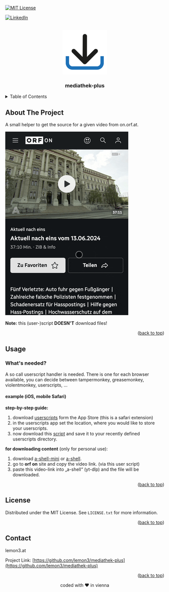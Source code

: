 <a name="readme-top"></a>

<!-- PROJECT SHIELDS -->
[![MIT License][license-shield]][license-url]


[![LinkedIn][linkedin-shield]][linkedin-url]

<!-- PROJECT LOGO -->
<br />
<div align="center">
  <a href="https://github.com/lemon3/mediathek-plus">
    <img src="https://raw.githubusercontent.com/lemon3/mediathek-plus/main/_assets/icon.svg" alt="Logo" width="140" height="auto">
  </a>
  <h3 align="center">mediathek-plus</h3>
</div>

<!-- TABLE OF CONTENTS -->
<details>
  <summary>Table of Contents</summary>
  <ol>
    <li>
      <a href="#about-the-project">About The Project</a>
    </li>
    <li>
      <a href="#usage">Usage</a>
    </li>
    <li>
      <a href="#contact">Contact</a>
    </li>
  </ol>
</details>

<!-- ABOUT THE PROJECT -->
## About The Project

A small helper to get the source for a given video from on.orf.at.

![demo](https://raw.githubusercontent.com/lemon3/mediathek-plus/main/_assets/demo.gif)


**Note:** this (user-)script **DOESN'T** download files!

<p align="right">(<a href="#readme-top">back to top</a>)</p>

<!-- USAGE EXAMPLES -->
## Usage
### What's needed?
A so call userscript handler is needed.
There is one for each browser available, you can decide between tampermonkey, greasemonkey, violentmonkey, userscripts, ...

#### example (iOS, mobile Safari)
**step-by-step guide:**
1) download [userscripts](https://apps.apple.com/us/app/userscripts/id1463298887) form the App Store (this is a safari extension)
2) in the userscripts app set the location, where you would like to store your userscripts.
3) now download this [script](https://raw.githubusercontent.com/lemon3/mediathek-plus/main/dist/mediathek-plus.user.js) and save it to your recently defined userscripts directory.

**for downloading content** (only for personal use):
1) download [a-shell-mini](https://apps.apple.com/at/app/a-shell-mini/id1543537943) or [a-shell](https://apps.apple.com/at/app/a-shell/id1473805438).
2) go to **orf on** site and copy the video link. (via this user script)
3) paste this video-link into „a-shell“ (yt-dlp) and the file will be downloaded.

<p align="right">(<a href="#readme-top">back to top</a>)</p>

<!-- LICENSE -->
## License
Distributed under the MIT License. See `LICENSE.txt` for more information.

<p align="right">(<a href="#readme-top">back to top</a>)</p>

<!-- CONTACT -->
## Contact
lemon3.at

Project Link: [https://github.com/lemon3/mediathek-plus](https://github.com/lemon3/mediathek-plus)
<p align="right">(<a href="#readme-top">back to top</a>)</p>

<div align="center">coded with ❤ in vienna</div>


<!-- MARKDOWN LINKS & IMAGES -->
[license-shield]: https://img.shields.io/github/license/lemon3/birthdaypicker?style=for-the-badge
[license-url]: https://raw.githubusercontent.com/lemon3/mediathek-plus/main/LICENSE

[linkedin-shield]: https://img.shields.io/badge/-LinkedIn-black.svg?style=for-the-badge&logo=linkedin&colorB=555
[linkedin-url]: https://www.linkedin.com/in/wolfgangjungmayer/
